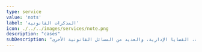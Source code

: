 ```yaml
---
type: service
value: 'nots'
label: 'المذكرات القانونية'
icon: ./../../images/services/note.png
description: "cases"
subDescription: "وتشمل تخصصاتنا كل من: الأحوال الشخصية، الخلافات العمالية، القضاء التجاري، الجرائم المعلوماتية، القضايا العقارية، قسمة التركات، الزكاة والضريبة، القضايا الجنائية، الأخطاء الطبية، القضايا التمويلية، القضايا التأمينية، القضايا الإدارية، والعديد من المسائل القانونية الأخرى."
---
```


